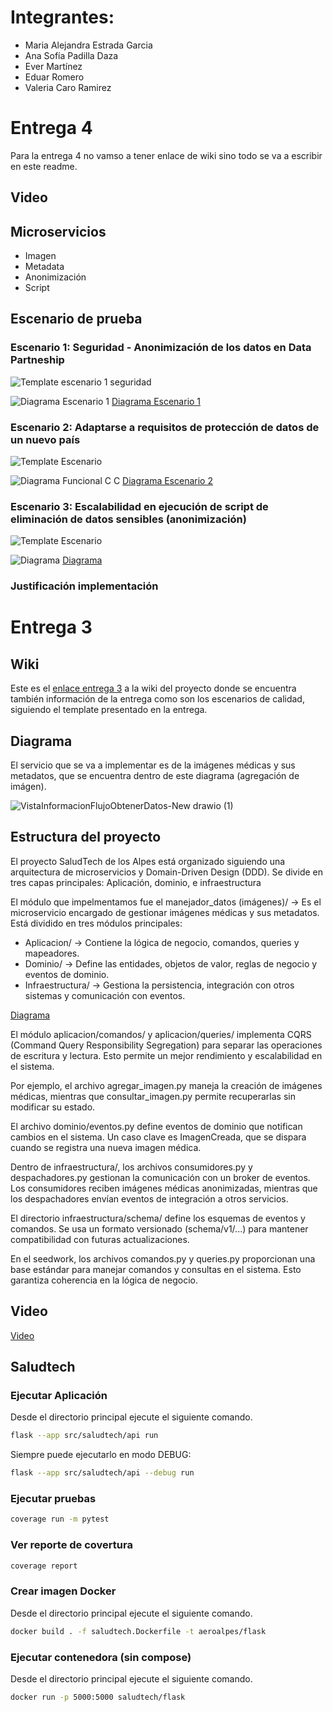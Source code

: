 # Integrantes:

- Maria Alejandra Estrada Garcia 
- Ana Sofía Padilla Daza 
- Ever Martínez
- Eduar Romero
- Valeria Caro Ramirez


# Entrega 4

Para la entrega 4 no vamso a tener enlace de wiki sino todo se va a escribir en este readme. 

## Video



## Microservicios

- Imagen
- Metadata
- Anonimización
- Script

## Escenario de prueba 

### Escenario 1: Seguridad - Anonimización de los datos en Data Partneship 

![Template escenario 1 seguridad](https://github.com/user-attachments/assets/33ee9214-4f93-485e-b8ca-e79dc5040c4b)

![Diagrama Escenario 1](https://github.com/user-attachments/assets/17ef3a0f-982a-4262-b782-178a998d06cf)
[Diagrama Escenario 1](https://github.com/user-attachments/assets/17ef3a0f-982a-4262-b782-178a998d06cf)

### Escenario 2: Adaptarse a requisitos de protección de datos de un nuevo país

![Template Escenario](https://github.com/user-attachments/assets/01ada5a9-b0bc-44df-8dc1-13f877315b13)

![Diagrama Funcional C C](https://github.com/user-attachments/assets/7db70ee0-0a66-45f9-b3d4-06888b2ad281)
[Diagrama Escenario 2](https://github.com/user-attachments/assets/7db70ee0-0a66-45f9-b3d4-06888b2ad281)

### Escenario 3: Escalabilidad en ejecución de script de eliminación de datos sensibles (anonimización)

![Template Escenario](https://github.com/user-attachments/assets/0cdbe1e1-4de3-4dff-88f7-dbefe4b02d51)

![Diagrama](https://github.com/user-attachments/assets/5b8821ba-f832-4bab-a909-6eb2af279801)
[Diagrama](https://github.com/user-attachments/assets/5b8821ba-f832-4bab-a909-6eb2af279801)

### Justificación implementación

# Entrega 3

## Wiki

Este es el [enlace entrega 3](https://github.com/LosComponentes/Entrega-3/wiki/Entrega-3) a la wiki del proyecto donde se encuentra también información de la entrega como son los escenarios de calidad, siguiendo el template presentado en la entrega.

## Diagrama

El servicio que se va a implementar es de la imágenes médicas y sus metadatos, que se encuentra dentro de este diagrama (agregación de imágen).

![VistaInformacionFlujoObtenerDatos-New drawio (1)](https://github.com/user-attachments/assets/7d49cc59-c67b-4996-88ff-d8e45ff55e86)

## Estructura del proyecto 

El proyecto SaludTech de los Alpes está organizado siguiendo una arquitectura de microservicios y Domain-Driven Design (DDD). Se divide en tres capas principales: Aplicación, dominio, e infraestructura

El módulo que impelmentamos fue el manejador_datos (imágenes)/ → Es el microservicio encargado de gestionar imágenes médicas y sus metadatos. Está dividido en tres módulos principales:

- Aplicacion/ → Contiene la lógica de negocio, comandos, queries y mapeadores.
- Dominio/ → Define las entidades, objetos de valor, reglas de negocio y eventos de dominio.
- Infraestructura/ → Gestiona la persistencia, integración con otros sistemas y comunicación con eventos.

[Diagrama](https://github.com/user-attachments/assets/14066409-a023-4bf5-a386-6f1891dca8f9)

El módulo aplicacion/comandos/ y aplicacion/queries/ implementa CQRS (Command Query Responsibility Segregation) para separar las operaciones de escritura y lectura. Esto permite un mejor rendimiento y escalabilidad en el sistema.

Por ejemplo, el archivo agregar_imagen.py maneja la creación de imágenes médicas, mientras que consultar_imagen.py permite recuperarlas sin modificar su estado.

El archivo dominio/eventos.py define eventos de dominio que notifican cambios en el sistema. Un caso clave es ImagenCreada, que se dispara cuando se registra una nueva imagen médica.

Dentro de infraestructura/, los archivos consumidores.py y despachadores.py gestionan la comunicación con un broker de eventos. Los consumidores reciben imágenes médicas anonimizadas, mientras que los despachadores envían eventos de integración a otros servicios.

El directorio infraestructura/schema/ define los esquemas de eventos y comandos. Se usa un formato versionado (schema/v1/...) para mantener compatibilidad con futuras actualizaciones.

En el seedwork, los archivos comandos.py y queries.py proporcionan una base estándar para manejar comandos y consultas en el sistema. Esto garantiza coherencia en la lógica de negocio.


## Video

[Video](https://uniandes-my.sharepoint.com/:v:/g/personal/m_estradag_uniandes_edu_co/ESe8Sk8jrXdKiHhW0nMQyqIBOTfF5pD1PBrWsawZXCB05Q?nav=eyJyZWZlcnJhbEluZm8iOnsicmVmZXJyYWxBcHAiOiJPbmVEcml2ZUZvckJ1c2luZXNzIiwicmVmZXJyYWxBcHBQbGF0Zm9ybSI6IldlYiIsInJlZmVycmFsTW9kZSI6InZpZXciLCJyZWZlcnJhbFZpZXciOiJNeUZpbGVzTGlua0NvcHkifX0&e=2Tkd8F )

## Saludtech
### Ejecutar Aplicación

Desde el directorio principal ejecute el siguiente comando.

```bash
flask --app src/saludtech/api run
```

Siempre puede ejecutarlo en modo DEBUG:

```bash
flask --app src/saludtech/api --debug run
```

### Ejecutar pruebas

```bash
coverage run -m pytest
```

### Ver reporte de covertura
```bash
coverage report
```

### Crear imagen Docker

Desde el directorio principal ejecute el siguiente comando.

```bash
docker build . -f saludtech.Dockerfile -t aeroalpes/flask
```

### Ejecutar contenedora (sin compose)

Desde el directorio principal ejecute el siguiente comando.

```bash
docker run -p 5000:5000 saludtech/flask
```

